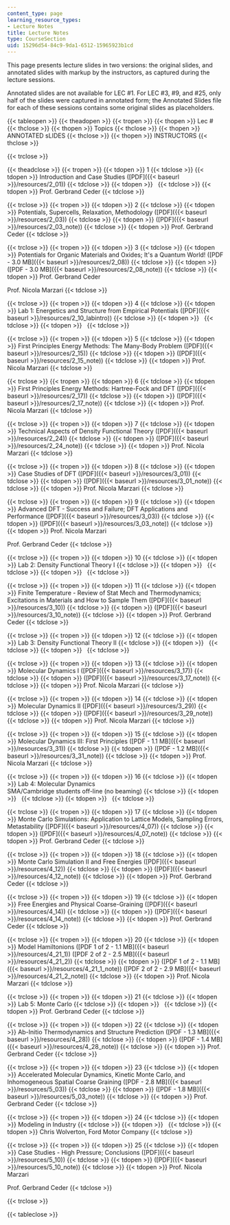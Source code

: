 ```yaml
---
content_type: page
learning_resource_types:
- Lecture Notes
title: Lecture Notes
type: CourseSection
uid: 15296d54-84c9-9da1-6512-15965923b1cd
---
```


This page presents lecture slides in two versions: the original slides, and annotated slides with markup by the instructors, as captured during the lecture sessions.

Annotated slides are not available for LEC #1. For LEC #3, #9, and #25, only half of the slides were captured in annotated form; the Annotated Slides file for each of these sessions contains some original slides as placeholders.

{{< tableopen >}}
{{< theadopen >}}
{{< tropen >}}
{{< thopen >}}
Lec #
{{< thclose >}}
{{< thopen >}}
Topics
{{< thclose >}}
{{< thopen >}}
ANNOTATED sLIDES
{{< thclose >}}
{{< thopen >}}
INSTRUCTORS
{{< thclose >}}

{{< trclose >}}

{{< theadclose >}}
{{< tropen >}}
{{< tdopen >}}
1
{{< tdclose >}}
{{< tdopen >}}
Introduction and Case Studies ([PDF]({{< baseurl >}}/resources/2_01))
{{< tdclose >}}
{{< tdopen >}}
 
{{< tdclose >}}
{{< tdopen >}}
Prof. Gerbrand Ceder
{{< tdclose >}}

{{< trclose >}}
{{< tropen >}}
{{< tdopen >}}
2
{{< tdclose >}}
{{< tdopen >}}
Potentials, Supercells, Relaxation, Methodology ([PDF]({{< baseurl >}}/resources/2_03))
{{< tdclose >}}
{{< tdopen >}}
([PDF]({{< baseurl >}}/resources/2_03_note))
{{< tdclose >}}
{{< tdopen >}}
Prof. Gerbrand Ceder
{{< tdclose >}}

{{< trclose >}}
{{< tropen >}}
{{< tdopen >}}
3
{{< tdclose >}}
{{< tdopen >}}
Potentials for Organic Materials and Oxides; It's a Quantum World! ([PDF - 3.0 MB]({{< baseurl >}}/resources/2_08))
{{< tdclose >}}
{{< tdopen >}}
([PDF - 3.0 MB]({{< baseurl >}}/resources/2_08_note))
{{< tdclose >}}
{{< tdopen >}}
Prof. Gerbrand Ceder  
  
Prof. Nicola Marzari
{{< tdclose >}}

{{< trclose >}}
{{< tropen >}}
{{< tdopen >}}
4
{{< tdclose >}}
{{< tdopen >}}
Lab 1: Energetics and Structure from Empirical Potentials ([PDF]({{< baseurl >}}/resources/2_10_labintro))
{{< tdclose >}}
{{< tdopen >}}
 
{{< tdclose >}}
{{< tdopen >}}
 
{{< tdclose >}}

{{< trclose >}}
{{< tropen >}}
{{< tdopen >}}
5
{{< tdclose >}}
{{< tdopen >}}
First Principles Energy Methods: The Many-Body Problem ([PDF]({{< baseurl >}}/resources/2_15))
{{< tdclose >}}
{{< tdopen >}}
([PDF]({{< baseurl >}}/resources/2_15_note))
{{< tdclose >}}
{{< tdopen >}}
Prof. Nicola Marzari
{{< tdclose >}}

{{< trclose >}}
{{< tropen >}}
{{< tdopen >}}
6
{{< tdclose >}}
{{< tdopen >}}
First Principles Energy Methods: Hartree-Fock and DFT ([PDF]({{< baseurl >}}/resources/2_17))
{{< tdclose >}}
{{< tdopen >}}
([PDF]({{< baseurl >}}/resources/2_17_note))
{{< tdclose >}}
{{< tdopen >}}
Prof. Nicola Marzari
{{< tdclose >}}

{{< trclose >}}
{{< tropen >}}
{{< tdopen >}}
7
{{< tdclose >}}
{{< tdopen >}}
Technical Aspects of Density Functional Theory ([PDF]({{< baseurl >}}/resources/2_24))
{{< tdclose >}}
{{< tdopen >}}
([PDF]({{< baseurl >}}/resources/2_24_note))
{{< tdclose >}}
{{< tdopen >}}
Prof. Nicola Marzari
{{< tdclose >}}

{{< trclose >}}
{{< tropen >}}
{{< tdopen >}}
8
{{< tdclose >}}
{{< tdopen >}}
Case Studies of DFT ([PDF]({{< baseurl >}}/resources/3_01))
{{< tdclose >}}
{{< tdopen >}}
([PDF]({{< baseurl >}}/resources/3_01_note))
{{< tdclose >}}
{{< tdopen >}}
Prof. Nicola Marzari
{{< tdclose >}}

{{< trclose >}}
{{< tropen >}}
{{< tdopen >}}
9
{{< tdclose >}}
{{< tdopen >}}
Advanced DFT - Success and Failure; DFT Applications and Performance ([PDF]({{< baseurl >}}/resources/3_03))
{{< tdclose >}}
{{< tdopen >}}
([PDF]({{< baseurl >}}/resources/3_03_note))
{{< tdclose >}}
{{< tdopen >}}
Prof. Nicola Marzari  
  
Prof. Gerbrand Ceder
{{< tdclose >}}

{{< trclose >}}
{{< tropen >}}
{{< tdopen >}}
10
{{< tdclose >}}
{{< tdopen >}}
Lab 2: Density Functional Theory I
{{< tdclose >}}
{{< tdopen >}}
 
{{< tdclose >}}
{{< tdopen >}}
 
{{< tdclose >}}

{{< trclose >}}
{{< tropen >}}
{{< tdopen >}}
11
{{< tdclose >}}
{{< tdopen >}}
Finite Temperature - Review of Stat Mech and Thermodynamics; Excitations in Materials and How to Sample Them ([PDF]({{< baseurl >}}/resources/3_10))
{{< tdclose >}}
{{< tdopen >}}
([PDF]({{< baseurl >}}/resources/3_10_note))
{{< tdclose >}}
{{< tdopen >}}
Prof. Gerbrand Ceder
{{< tdclose >}}

{{< trclose >}}
{{< tropen >}}
{{< tdopen >}}
12
{{< tdclose >}}
{{< tdopen >}}
Lab 3: Density Functional Theory II
{{< tdclose >}}
{{< tdopen >}}
 
{{< tdclose >}}
{{< tdopen >}}
 
{{< tdclose >}}

{{< trclose >}}
{{< tropen >}}
{{< tdopen >}}
13
{{< tdclose >}}
{{< tdopen >}}
Molecular Dynamics I ([PDF]({{< baseurl >}}/resources/3_17))
{{< tdclose >}}
{{< tdopen >}}
([PDF]({{< baseurl >}}/resources/3_17_note))
{{< tdclose >}}
{{< tdopen >}}
Prof. Nicola Marzari
{{< tdclose >}}

{{< trclose >}}
{{< tropen >}}
{{< tdopen >}}
14
{{< tdclose >}}
{{< tdopen >}}
Molecular Dynamics II ([PDF]({{< baseurl >}}/resources/3_29))
{{< tdclose >}}
{{< tdopen >}}
([PDF]({{< baseurl >}}/resources/3_29_note))
{{< tdclose >}}
{{< tdopen >}}
Prof. Nicola Marzari
{{< tdclose >}}

{{< trclose >}}
{{< tropen >}}
{{< tdopen >}}
15
{{< tdclose >}}
{{< tdopen >}}
Molecular Dynamics III: First Principles ([PDF - 1.1 MB]({{< baseurl >}}/resources/3_31))
{{< tdclose >}}
{{< tdopen >}}
([PDF - 1.2 MB]({{< baseurl >}}/resources/3_31_note))
{{< tdclose >}}
{{< tdopen >}}
Prof. Nicola Marzari
{{< tdclose >}}

{{< trclose >}}
{{< tropen >}}
{{< tdopen >}}
16
{{< tdclose >}}
{{< tdopen >}}
Lab 4: Molecular Dynamics  
SMA/Cambridge students off-line (no beaming)
{{< tdclose >}}
{{< tdopen >}}
 
{{< tdclose >}}
{{< tdopen >}}
 
{{< tdclose >}}

{{< trclose >}}
{{< tropen >}}
{{< tdopen >}}
17
{{< tdclose >}}
{{< tdopen >}}
Monte Carlo Simulations: Application to Lattice Models, Sampling Errors, Metastability ([PDF]({{< baseurl >}}/resources/4_07))
{{< tdclose >}}
{{< tdopen >}}
([PDF]({{< baseurl >}}/resources/4_07_note))
{{< tdclose >}}
{{< tdopen >}}
Prof. Gerbrand Ceder
{{< tdclose >}}

{{< trclose >}}
{{< tropen >}}
{{< tdopen >}}
18
{{< tdclose >}}
{{< tdopen >}}
Monte Carlo Simulation II and Free Energies ([PDF]({{< baseurl >}}/resources/4_12))
{{< tdclose >}}
{{< tdopen >}}
([PDF]({{< baseurl >}}/resources/4_12_note))
{{< tdclose >}}
{{< tdopen >}}
Prof. Gerbrand Ceder
{{< tdclose >}}

{{< trclose >}}
{{< tropen >}}
{{< tdopen >}}
19
{{< tdclose >}}
{{< tdopen >}}
Free Energies and Physical Coarse-Graining ([PDF]({{< baseurl >}}/resources/4_14))
{{< tdclose >}}
{{< tdopen >}}
([PDF]({{< baseurl >}}/resources/4_14_note))
{{< tdclose >}}
{{< tdopen >}}
Prof. Gerbrand Ceder
{{< tdclose >}}

{{< trclose >}}
{{< tropen >}}
{{< tdopen >}}
20
{{< tdclose >}}
{{< tdopen >}}
Model Hamiltonions ([PDF 1 of 2 - 1.1 MB]({{< baseurl >}}/resources/4_21_1)) ([PDF 2 of 2 - 2.5 MB]({{< baseurl >}}/resources/4_21_2))
{{< tdclose >}}
{{< tdopen >}}
([PDF 1 of 2 - 1.1 MB]({{< baseurl >}}/resources/4_21_1_note)) ([PDF 2 of 2 - 2.9 MB]({{< baseurl >}}/resources/4_21_2_note))
{{< tdclose >}}
{{< tdopen >}}
Prof. Nicola Marzari
{{< tdclose >}}

{{< trclose >}}
{{< tropen >}}
{{< tdopen >}}
21
{{< tdclose >}}
{{< tdopen >}}
Lab 5: Monte Carlo
{{< tdclose >}}
{{< tdopen >}}
 
{{< tdclose >}}
{{< tdopen >}}
Prof. Gerbrand Ceder
{{< tdclose >}}

{{< trclose >}}
{{< tropen >}}
{{< tdopen >}}
22
{{< tdclose >}}
{{< tdopen >}}
Ab-Initio Thermodynamics and Structure Prediction ([PDF - 1.3 MB]({{< baseurl >}}/resources/4_28))
{{< tdclose >}}
{{< tdopen >}}
([PDF - 1.4 MB]({{< baseurl >}}/resources/4_28_note))
{{< tdclose >}}
{{< tdopen >}}
Prof. Gerbrand Ceder
{{< tdclose >}}

{{< trclose >}}
{{< tropen >}}
{{< tdopen >}}
23
{{< tdclose >}}
{{< tdopen >}}
Accelerated Molecular Dynamics, Kinetic Monte Carlo, and Inhomogeneous Spatial Coarse Graining ([PDF - 2.8 MB]({{< baseurl >}}/resources/5_03))
{{< tdclose >}}
{{< tdopen >}}
([PDF - 1.8 MB]({{< baseurl >}}/resources/5_03_note))
{{< tdclose >}}
{{< tdopen >}}
Prof. Gerbrand Ceder
{{< tdclose >}}

{{< trclose >}}
{{< tropen >}}
{{< tdopen >}}
24
{{< tdclose >}}
{{< tdopen >}}
Modeling in Industry
{{< tdclose >}}
{{< tdopen >}}
 
{{< tdclose >}}
{{< tdopen >}}
Chris Wolverton, Ford Motor Company
{{< tdclose >}}

{{< trclose >}}
{{< tropen >}}
{{< tdopen >}}
25
{{< tdclose >}}
{{< tdopen >}}
Case Studies - High Pressure; Conclusions ([PDF]({{< baseurl >}}/resources/5_10))
{{< tdclose >}}
{{< tdopen >}}
([PDF]({{< baseurl >}}/resources/5_10_note))
{{< tdclose >}}
{{< tdopen >}}
Prof. Nicola Marzari  
  
Prof. Gerbrand Ceder
{{< tdclose >}}

{{< trclose >}}

{{< tableclose >}}